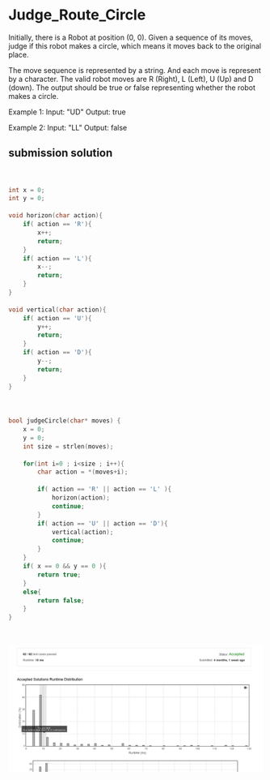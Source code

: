 # Judge_Route_Circle

Initially, there is a Robot at position (0, 0). Given a sequence of its moves, judge if this robot makes a circle, which means it moves back to the original place.

The move sequence is represented by a string. And each move is represent by a character. The valid robot moves are R (Right), L (Left), U (Up) and D (down). The output should be true or false representing whether the robot makes a circle.

Example 1:
Input: "UD"
Output: true

Example 2:
Input: "LL"
Output: false



## submission solution

```c


int x = 0;
int y = 0;

void horizon(char action){
    if( action == 'R'){
        x++;
        return;
    }
    if( action == 'L'){
        x--;
        return;
    }
}

void vertical(char action){
    if( action == 'U'){
        y++;
        return;
    }
    if( action == 'D'){
        y--;
        return;
    }
}



bool judgeCircle(char* moves) {
    x = 0;
    y = 0;
    int size = strlen(moves);
    
    for(int i=0 ; i<size ; i++){
        char action = *(moves+i);
        
        if( action == 'R' || action == 'L' ){
            horizon(action);
            continue;
        }
        if( action == 'U' || action == 'D'){
            vertical(action);
            continue;
        }        
    }
    if( x == 0 && y == 0 ){
        return true;
    }
    else{
        return false;
    }
}




```

![Judge_Route_Circle.png](./Judge_Route_Circle.png)